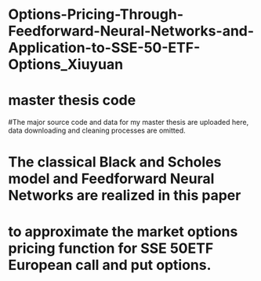 # Options-Pricing-Through-Feedforward-Neural-Networks-and-Application-to-SSE-50-ETF-Options_Xiuyuan
# master thesis code

#The major source code and data for my master thesis are uploaded here, data downloading and cleaning processes are omitted.

# The classical Black and Scholes model and Feedforward Neural Networks are realized in this paper 
# to approximate the market options pricing function for SSE 50ETF European call and put options. 
